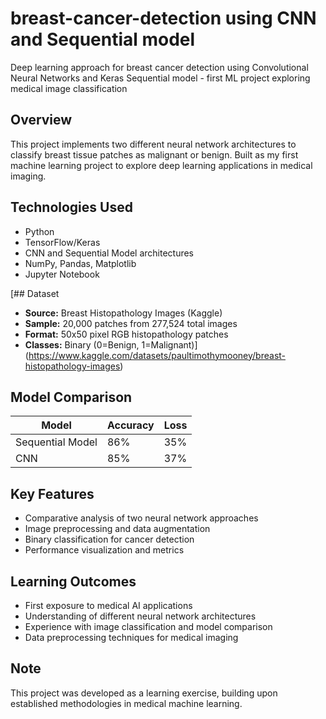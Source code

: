 # breast-cancer-detection using CNN and Sequential model
Deep learning approach for breast cancer detection using Convolutional Neural Networks and Keras Sequential model - first ML project exploring medical image classification

## Overview
This project implements two different neural network architectures to classify breast tissue patches as malignant or benign. Built as my first machine learning project to explore deep learning applications in medical imaging.

## Technologies Used
- Python
- TensorFlow/Keras
- CNN and Sequential Model architectures
- NumPy, Pandas, Matplotlib
- Jupyter Notebook

[## Dataset
- **Source:** Breast Histopathology Images (Kaggle)
- **Sample:** 20,000 patches from 277,524 total images
- **Format:** 50x50 pixel RGB histopathology patches
- **Classes:** Binary (0=Benign, 1=Malignant)](https://www.kaggle.com/datasets/paultimothymooney/breast-histopathology-images)

## Model Comparison

| Model | Accuracy | Loss |
|-------|----------|------|
| Sequential Model | 86% | 35% |
| CNN | 85% | 37% |

## Key Features
- Comparative analysis of two neural network approaches
- Image preprocessing and data augmentation
- Binary classification for cancer detection
- Performance visualization and metrics

## Learning Outcomes
- First exposure to medical AI applications
- Understanding of different neural network architectures
- Experience with image classification and model comparison
- Data preprocessing techniques for medical imaging

## Note
This project was developed as a learning exercise, building upon established methodologies in medical machine learning.
